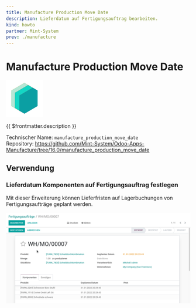 ```yaml
---
title: Manufacture Production Move Date
description: Lieferdatum auf Fertigungsauftrag bearbeiten.
kind: howto
partner: Mint-System
prev: ./manufacture
---
```

# Manufacture Production Move Date
![icon_oms_box](attachments/icons_odoo_mint_system.png)

{{ $frontmatter.description }}

Technischer Name: `manufacture_production_move_date`\
Repository: <https://github.com/Mint-System/Odoo-Apps-Manufacture/tree/16.0/manufacture_production_move_date>

## Verwendung

### Lieferdatum Komponenten auf Fertigungsauftrag festlegen

Mit dieser Erweiterung können Lieferfristen auf Lagerbuchungen von Fertigungsaufträge geplant werden.

![Manufacture Production Move Date](attachments/Manufacture%20Production%20Move%20Date.gif)
